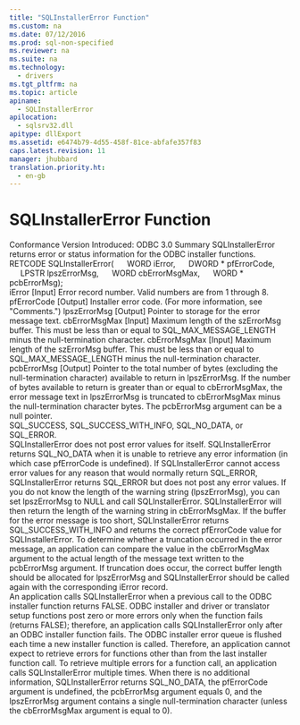 ```yaml
---
title: "SQLInstallerError Function"
ms.custom: na
ms.date: 07/12/2016
ms.prod: sql-non-specified
ms.reviewer: na
ms.suite: na
ms.technology: 
  - drivers
ms.tgt_pltfrm: na
ms.topic: article
apiname: 
  - SQLInstallerError
apilocation: 
  - sqlsrv32.dll
apitype: dllExport
ms.assetid: e6474b79-4d55-458f-81ce-abfafe357f83
caps.latest.revision: 11
manager: jhubbard
translation.priority.ht: 
  - en-gb
---
```

# SQLInstallerError Function
<?xml version="1.0" encoding="utf-8"?>
<developerReferenceWithSyntaxDocument xmlns="http://ddue.schemas.microsoft.com/authoring/2003/5" xmlns:xlink="http://www.w3.org/1999/xlink" xmlns:xsi="http://www.w3.org/2001/XMLSchema-instance" xsi:schemaLocation="http://ddue.schemas.microsoft.com/authoring/2003/5 http://dduestorage.blob.core.windows.net/ddueschema/developer.xsd">
  <introduction>
    <definitionTable>
      <definedTerm>
        <legacyBold>Conformance</legacyBold>
      </definedTerm>
      <definition>
        <para>Version Introduced: ODBC 3.0</para>
      </definition>
      <definedTerm>
        <legacyBold>Summary</legacyBold>
      </definedTerm>
      <definition>
        <para>
          <legacyBold>SQLInstallerError</legacyBold> returns error or status information for the ODBC installer functions.</para>
      </definition>
    </definitionTable>
  </introduction>
  <syntaxSection>
    <legacySyntax>
RETCODE <legacyBold>SQLInstallerError</legacyBold>(
     WORD      <parameterReference>iError</parameterReference>,
     DWORD *   <parameterReference>pfErrorCode</parameterReference>,
     LPSTR     <parameterReference>lpszErrorMsg</parameterReference>,
     WORD      <parameterReference>cbErrorMsgMax</parameterReference>,
     WORD *    <parameterReference>pcbErrorMsg</parameterReference>);</legacySyntax>
  </syntaxSection>
  <section>
    <title>Arguments</title>
    <content>
      <definitionTable>
        <definedTerm>
          <legacyItalic>iError</legacyItalic>
        </definedTerm>
        <definition>
          <para>[Input] Error record number. Valid numbers are from 1 through 8.</para>
        </definition>
        <definedTerm>
          <legacyItalic>pfErrorCode</legacyItalic>
        </definedTerm>
        <definition>
          <para>[Output] Installer error code. (For more information, see "Comments.")</para>
        </definition>
        <definedTerm>
          <legacyItalic>lpszErrorMsg</legacyItalic>
        </definedTerm>
        <definition>
          <para>[Output] Pointer to storage for the error message text.</para>
        </definition>
        <definedTerm>
          <legacyItalic>cbErrorMsgMax</legacyItalic>
        </definedTerm>
        <definition>
          <para>[Input] Maximum length of the <legacyItalic>szErrorMsg</legacyItalic> buffer. This must be less than or equal to SQL_MAX_MESSAGE_LENGTH minus the null-termination character.</para>
        </definition>
        <definedTerm>
          <legacyItalic>cbErrorMsgMax</legacyItalic>
        </definedTerm>
        <definition>
          <para>[Input] Maximum length of the <legacyItalic>szErrorMsg</legacyItalic> buffer. This must be less than or equal to SQL_MAX_MESSAGE_LENGTH minus the null-termination character.</para>
        </definition>
        <definedTerm>
          <legacyItalic>pcbErrorMsg</legacyItalic>
        </definedTerm>
        <definition>
          <para>[Output] Pointer to the total number of bytes (excluding the null-termination character) available to return in <legacyItalic>lpszErrorMsg</legacyItalic>. If the number of bytes available to return is greater than or equal to <legacyItalic>cbErrorMsgMax</legacyItalic>, the error message text in <legacyItalic>lpszErrorMsg</legacyItalic> is truncated to <legacyItalic>cbErrorMsgMax</legacyItalic> minus the null-termination character bytes. The <legacyItalic>pcbErrorMsg</legacyItalic> argument can be a null pointer.</para>
        </definition>
      </definitionTable>
    </content>
  </section>
  <section>
    <title>Returns</title>
    <content>
      <para>SQL_SUCCESS, SQL_SUCCESS_WITH_INFO, SQL_NO_DATA, or SQL_ERROR.</para>
    </content>
  </section>
  <section>
    <title>Diagnostics</title>
    <content>
      <para>
        <legacyBold>SQLInstallerError</legacyBold> does not post error values for itself. <legacyBold>SQLInstallerError</legacyBold> returns SQL_NO_DATA when it is unable to retrieve any error information (in which case <legacyItalic>pfErrorCode</legacyItalic> is undefined). If <legacyBold>SQLInstallerError</legacyBold> cannot access error values for any reason that would normally return SQL_ERROR, <legacyBold>SQLInstallerError</legacyBold> returns SQL_ERROR but does not post any error values. If you do not know the length of the warning string (<legacyItalic>lpszErrorMsg</legacyItalic>), you can set <legacyItalic>lpszErrorMsg</legacyItalic> to NULL and call <legacyBold>SQLInstallerError</legacyBold>. <legacyBold>SQLInstallerError</legacyBold> will then return the length of the warning string in <legacyItalic>cbErrorMsgMax</legacyItalic>. If the buffer for the error message is too short, <legacyBold>SQLInstallerError</legacyBold> returns SQL_SUCCESS_WITH_INFO and returns the correct <legacyItalic>pfErrorCode</legacyItalic> value for <legacyBold>SQLInstallerError</legacyBold>.</para>
      <para>To determine whether a truncation occurred in the error message, an application can compare the value in the <legacyItalic>cbErrorMsgMax</legacyItalic> argument to the actual length of the message text written to the <legacyItalic>pcbErrorMsg</legacyItalic> argument. If truncation does occur, the correct buffer length should be allocated for <legacyItalic>lpszErrorMsg</legacyItalic> and <legacyBold>SQLInstallerError</legacyBold> should be called again with the corresponding <legacyItalic>iError</legacyItalic> record.</para>
    </content>
  </section>
  <section>
    <title>Comments</title>
    <content>
      <para>An application calls <legacyBold>SQLInstallerError</legacyBold> when a previous call to the ODBC installer function returns FALSE. ODBC installer and driver or translator setup functions post zero or more errors only when the function fails (returns FALSE); therefore, an application calls <legacyBold>SQLInstallerError</legacyBold> only after an ODBC installer function fails.</para>
      <para>The ODBC installer error queue is flushed each time a new installer function is called. Therefore, an application cannot expect to retrieve errors for functions other than from the last installer function call.</para>
      <para>To retrieve multiple errors for a function call, an application calls <legacyBold>SQLInstallerError</legacyBold> multiple times.</para>
      <para>When there is no additional information, <legacyBold>SQLInstallerError</legacyBold> returns SQL_NO_DATA, the <legacyItalic>pfErrorCode</legacyItalic> argument is undefined, the <legacyItalic>pcbErrorMsg</legacyItalic> argument equals 0, and the <legacyItalic>lpszErrorMsg</legacyItalic> argument contains a single null-termination character (unless the <legacyItalic>cbErrorMsgMax</legacyItalic> argument is equal to 0).</para>
    </content>
  </section>
  <relatedTopics />
</developerReferenceWithSyntaxDocument>